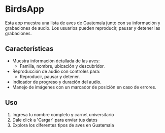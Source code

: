 # BirdsApp

Esta app muestra una lista de aves de Guatemala junto con su información y grabaciones de audio. Los usuarios pueden reproducir, pausar y detener las grabaciones.

## Características

- Muestra información detallada de las aves:
  - Familia, nombre, ubicación y descubridor.
- Reproducción de audio con controles para:
  - Reproducir, pausar y detener.
- Indicador de progreso y duración del audio.
- Manejo de imágenes con un marcador de posición en caso de errores.

## Uso

1. Ingresa tu nombre completo y carnet universitario
2. Dale click a 'Cargar' para enviar tus datos
3. Explora los diferentes tipos de aves en Guatemala